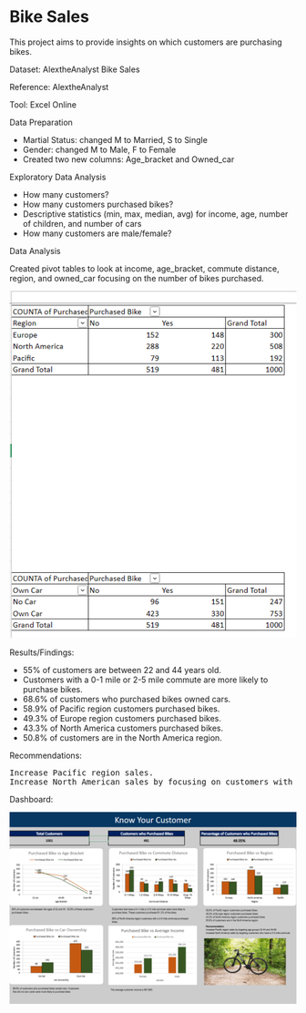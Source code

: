 # Bike Sales

This project aims to provide insights on which customers are purchasing bikes.

Dataset:  AlextheAnalyst Bike Sales

Reference:  AlextheAnalyst

Tool:  Excel Online

Data Preparation
* Martial Status:  changed M to Married, S to Single
* Gender: changed M to Male, F to Female
* Created two new columns:  Age_bracket and Owned_car

Exploratory Data Analysis

* How many customers?
* How many customers purchased bikes?
* Descriptive statistics (min, max, median, avg) for income, age, number of children, and number of cars
* How many customers are male/female?

Data Analysis
<p>Created pivot tables to look at income, age_bracket, commute distance, region, and owned_car focusing on the number of bikes purchased.</p>

![Pivot](https://github.com/Sarah269/glowing-dollop/blob/main/Bike%20Sales/Bike%20Pivot%20Table.png)

Results/Findings:
* 55% of customers are between 22 and 44 years old.
* Customers with a 0-1 mile or 2-5 mile commute are more likely to purchase bikes.
* 68.6% of customers who purchased bikes owned cars.
* 58.9% of Pacific region customers purchased bikes.
* 49.3% of Europe region customers purchased bikes.
* 43.3% of North America customers purchased bikes.
* 50.8% of customers are in the North America region.


Recommendations:
<pre>Increase Pacific region sales.
Increase North American sales by focusing on customers with a 2-5 mile commute.</pre>


Dashboard:

![Dashboard](https://github.com/Sarah269/glowing-dollop/blob/main/Bike%20Sales/Bike%20Customers.png)
